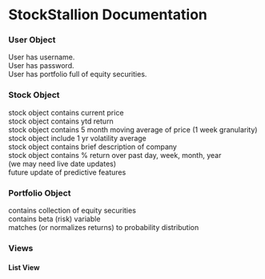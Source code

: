 # StockStallion Documentation


### User Object 
User has username.  
User has password.   
User has portfolio full of equity securities.  



### Stock Object
stock object contains current price  
stock object contains ytd return  
stock object contains 5 month moving average of price (1 week granularity)   
stock object include 1 yr volatility average  
stock object contains brief description of company  
stock object contains % return over past day, week, month, year  
(we may need live date updates)  
future update of predictive features  


### Portfolio Object
contains collection of equity securities  
contains beta (risk) variable  
matches (or normalizes returns) to probability distribution  

### Views

#### List View 
